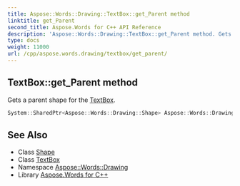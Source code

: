 ```yaml
---
title: Aspose::Words::Drawing::TextBox::get_Parent method
linktitle: get_Parent
second_title: Aspose.Words for C++ API Reference
description: 'Aspose::Words::Drawing::TextBox::get_Parent method. Gets a parent shape for the TextBox in C++.'
type: docs
weight: 11000
url: /cpp/aspose.words.drawing/textbox/get_parent/
---
```

## TextBox::get_Parent method


Gets a parent shape for the [TextBox](../).

```cpp
System::SharedPtr<Aspose::Words::Drawing::Shape> Aspose::Words::Drawing::TextBox::get_Parent() const
```

## See Also

* Class [Shape](../../shape/)
* Class [TextBox](../)
* Namespace [Aspose::Words::Drawing](../../)
* Library [Aspose.Words for C++](../../../)
